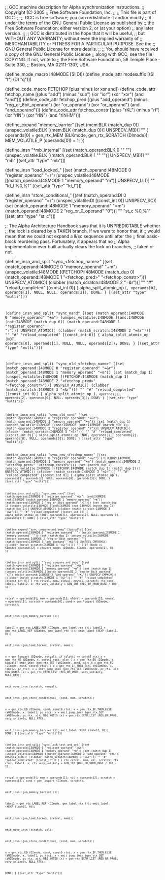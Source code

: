 ;; GCC machine description for Alpha synchronization instructions.
;; Copyright (C) 2005
;; Free Software Foundation, Inc.
;;
;; This file is part of GCC.
;;
;; GCC is free software; you can redistribute it and/or modify
;; it under the terms of the GNU General Public License as published by
;; the Free Software Foundation; either version 2, or (at your option)
;; any later version.
;;
;; GCC is distributed in the hope that it will be useful,
;; but WITHOUT ANY WARRANTY; without even the implied warranty of
;; MERCHANTABILITY or FITNESS FOR A PARTICULAR PURPOSE.  See the
;; GNU General Public License for more details.
;;
;; You should have received a copy of the GNU General Public License
;; along with GCC; see the file COPYING.  If not, write to
;; the Free Software Foundation, 59 Temple Place - Suite 330,
;; Boston, MA 02111-1307, USA.

(define_mode_macro I48MODE [SI DI])
(define_mode_attr modesuffix [(SI "l") (DI "q")])

(define_code_macro FETCHOP [plus minus ior xor and])
(define_code_attr fetchop_name
  [(plus "add") (minus "sub") (ior "ior") (xor "xor") (and "and")])
(define_code_attr fetchop_pred
  [(plus "add_operand") (minus "reg_or_8bit_operand")
   (ior "or_operand") (xor "or_operand") (and "and_operand")])
(define_code_attr fetchop_constr
  [(plus "rKL") (minus "rI") (ior "rIN") (xor "rIN") (and "riNHM")])


(define_expand "memory_barrier"
  [(set (mem:BLK (match_dup 0))
	(unspec_volatile:BLK [(mem:BLK (match_dup 0))] UNSPECV_MB))]
  ""
{
  operands[0] = gen_rtx_MEM (BLKmode, gen_rtx_SCRATCH (DImode));
  MEM_VOLATILE_P (operands[0]) = 1;
})

(define_insn "*mb_internal"
  [(set (match_operand:BLK 0 "" "")
	(unspec_volatile:BLK [(match_operand:BLK 1 "" "")] UNSPECV_MB))]
  ""
  "mb"
  [(set_attr "type" "mb")])

(define_insn "load_locked_<mode>"
  [(set (match_operand:I48MODE 0 "register_operand" "=r")
	(unspec_volatile:I48MODE
	  [(match_operand:I48MODE 1 "memory_operand" "m")]
	  UNSPECV_LL))]
  ""
  "ld<modesuffix>_l %0,%1"
  [(set_attr "type" "ld_l")])

(define_insn "store_conditional_<mode>"
  [(set (match_operand:DI 0 "register_operand" "=r")
        (unspec_volatile:DI [(const_int 0)] UNSPECV_SC))
   (set (match_operand:I48MODE 1 "memory_operand" "=m")
	(match_operand:I48MODE 2 "reg_or_0_operand" "0"))]
  ""
  "st<modesuffix>_c %0,%1"
  [(set_attr "type" "st_c")])

;; The Alpha Architecture Handbook says that it is UNPREDICTABLE whether
;; the lock is cleared by a TAKEN branch.  If we were to honor that, it
;; would mean that we could not expand a ll/sc sequence until after the
;; final basic-block reordering pass.  Fortunately, it appears that no
;; Alpha implementation ever built actually clears the lock on branches,
;; taken or not.

(define_insn_and_split "sync_<fetchop_name><mode>"
  [(set (match_operand:I48MODE 0 "memory_operand" "+m")
	(unspec_volatile:I48MODE
	  [(FETCHOP:I48MODE (match_dup 0)
	     (match_operand:I48MODE 1 "<fetchop_pred>" "<fetchop_constr>"))]
	  UNSPECV_ATOMIC))
   (clobber (match_scratch:I48MODE 2 "=&r"))]
  ""
  "#"
  "reload_completed"
  [(const_int 0)]
{
  alpha_split_atomic_op (<CODE>, operands[0], operands[1],
			 NULL, NULL, operands[2]);
  DONE;
}
  [(set_attr "type" "multi")])

(define_insn_and_split "sync_nand<mode>"
  [(set (match_operand:I48MODE 0 "memory_operand" "+m")
	(unspec_volatile:I48MODE
	  [(and:I48MODE (not:I48MODE (match_dup 0))
	     (match_operand:I48MODE 1 "register_operand" "r"))]
	  UNSPECV_ATOMIC))
   (clobber (match_scratch:I48MODE 2 "=&r"))]
  ""
  "#"
  "reload_completed"
  [(const_int 0)]
{
  alpha_split_atomic_op (NOT, operands[0], operands[1],
			 NULL, NULL, operands[2]);
  DONE;
}
  [(set_attr "type" "multi")])

(define_insn_and_split "sync_old_<fetchop_name><mode>"
  [(set (match_operand:I48MODE 0 "register_operand" "=&r")
	(match_operand:I48MODE 1 "memory_operand" "+m"))
   (set (match_dup 1)
	(unspec_volatile:I48MODE
	  [(FETCHOP:I48MODE (match_dup 1)
	     (match_operand:I48MODE 2 "<fetchop_pred>" "<fetchop_constr>"))]
	  UNSPECV_ATOMIC))
   (clobber (match_scratch:I48MODE 3 "=&r"))]
  ""
  "#"
  "reload_completed"
  [(const_int 0)]
{
  alpha_split_atomic_op (<CODE>, operands[1], operands[2],
			 operands[0], NULL, operands[3]);
  DONE;
}
  [(set_attr "type" "multi")])

(define_insn_and_split "sync_old_nand<mode>"
  [(set (match_operand:I48MODE 0 "register_operand" "=&r")
	(match_operand:I48MODE 1 "memory_operand" "+m"))
   (set (match_dup 1)
	(unspec_volatile:I48MODE
	  [(and:I48MODE (not:I48MODE (match_dup 1))
	     (match_operand:I48MODE 2 "register_operand" "r"))]
	  UNSPECV_ATOMIC))
   (clobber (match_scratch:I48MODE 3 "=&r"))]
  ""
  "#"
  "reload_completed"
  [(const_int 0)]
{
  alpha_split_atomic_op (NOT, operands[1], operands[2],
			 operands[0], NULL, operands[3]);
  DONE;
}
  [(set_attr "type" "multi")])

(define_insn_and_split "sync_new_<fetchop_name><mode>"
  [(set (match_operand:I48MODE 0 "register_operand" "=&r")
	(FETCHOP:I48MODE 
	  (match_operand:I48MODE 1 "memory_operand" "+m")
	  (match_operand:I48MODE 2 "<fetchop_pred>" "<fetchop_constr>")))
   (set (match_dup 1)
	(unspec_volatile:I48MODE
	  [(FETCHOP:I48MODE (match_dup 1) (match_dup 2))]
	  UNSPECV_ATOMIC))
   (clobber (match_scratch:I48MODE 3 "=&r"))]
  ""
  "#"
  "reload_completed"
  [(const_int 0)]
{
  alpha_split_atomic_op (<CODE>, operands[1], operands[2],
			 NULL, operands[0], operands[3]);
  DONE;
}
  [(set_attr "type" "multi")])

(define_insn_and_split "sync_new_nand<mode>"
  [(set (match_operand:I48MODE 0 "register_operand" "=&r")
	(and:I48MODE 
	  (not:I48MODE (match_operand:I48MODE 1 "memory_operand" "+m"))
	  (match_operand:I48MODE 2 "reg_or_8bit_operand" "rI")))
   (set (match_dup 1)
	(unspec_volatile:I48MODE
	  [(and:I48MODE (not:I48MODE (match_dup 1)) (match_dup 2))]
	  UNSPECV_ATOMIC))
   (clobber (match_scratch:I48MODE 3 "=&r"))]
  ""
  "#"
  "reload_completed"
  [(const_int 0)]
{
  alpha_split_atomic_op (NOT, operands[1], operands[2],
			 NULL, operands[0], operands[3]);
  DONE;
}
  [(set_attr "type" "multi")])

(define_expand "sync_compare_and_swap<mode>"
  [(parallel
     [(set (match_operand:I48MODE 0 "register_operand" "")
	   (match_operand:I48MODE 1 "memory_operand" ""))
      (set (match_dup 1)
	   (unspec_volatile:I48MODE
	     [(match_operand:I48MODE 2 "reg_or_8bit_operand" "")
	      (match_operand:I48MODE 3 "add_operand" "rKL")]
	     UNSPECV_CMPXCHG))
      (clobber (match_scratch:I48MODE 4 "=&r"))])]
  ""
{
  if (<MODE>mode == SImode)
    operands[2] = convert_modes (DImode, SImode, operands[2], 0);
})

(define_insn_and_split "*sync_compare_and_swap<mode>"
  [(set (match_operand:I48MODE 0 "register_operand" "=&r")
	(match_operand:I48MODE 1 "memory_operand" "+m"))
   (set (match_dup 1)
	(unspec_volatile:I48MODE
	  [(match_operand:DI 2 "reg_or_8bit_operand" "rI")
	   (match_operand:I48MODE 3 "add_operand" "rKL")]
	  UNSPECV_CMPXCHG))
   (clobber (match_scratch:I48MODE 4 "=&r"))]
  ""
  "#"
  "reload_completed"
  [(const_int 0)]
{
  rtx retval, mem, oldval, newval, scratch;
  rtx cond, label1, label2, x;
  rtx very_unlikely = GEN_INT (REG_BR_PROB_BASE / 100 - 1);

  retval = operands[0];
  mem = operands[1];
  oldval = operands[2];
  newval = operands[3];
  scratch = operands[4];
  cond = gen_lowpart (DImode, scratch);

  emit_insn (gen_memory_barrier ());

  label1 = gen_rtx_LABEL_REF (DImode, gen_label_rtx ());
  label2 = gen_rtx_LABEL_REF (DImode, gen_label_rtx ());
  emit_label (XEXP (label1, 0));

  emit_insn (gen_load_locked_<mode> (retval, mem));

  x = gen_lowpart (DImode, retval);
  if (oldval == const0_rtx)
    x = gen_rtx_NE (DImode, x, const0_rtx);
  else
    {
      x = gen_rtx_EQ (DImode, x, oldval);
      emit_insn (gen_rtx_SET (VOIDmode, cond, x));
      x = gen_rtx_EQ (DImode, cond, const0_rtx);
    }
  x = gen_rtx_IF_THEN_ELSE (VOIDmode, x, label2, pc_rtx);
  x = emit_jump_insn (gen_rtx_SET (VOIDmode, pc_rtx, x));
  REG_NOTES (x) = gen_rtx_EXPR_LIST (REG_BR_PROB, very_unlikely, NULL_RTX);
    
  emit_move_insn (scratch, newval);

  emit_insn (gen_store_conditional_<mode> (cond, mem, scratch));

  x = gen_rtx_EQ (DImode, cond, const0_rtx);
  x = gen_rtx_IF_THEN_ELSE (VOIDmode, x, label1, pc_rtx);
  x = emit_jump_insn (gen_rtx_SET (VOIDmode, pc_rtx, x));
  REG_NOTES (x) = gen_rtx_EXPR_LIST (REG_BR_PROB, very_unlikely, NULL_RTX);

  emit_insn (gen_memory_barrier ());
  emit_label (XEXP (label2, 0));
  DONE;
}
  [(set_attr "type" "multi")])

(define_insn_and_split "sync_lock_test_and_set<mode>"
  [(set (match_operand:I48MODE 0 "register_operand" "=&r")
	(match_operand:I48MODE 1 "memory_operand" "+m"))
   (set (match_dup 1)
	(unspec_volatile:I48MODE
	  [(match_operand:I48MODE 2 "add_operand" "rKL")]
	  UNSPECV_XCHG))
   (clobber (match_scratch:I48MODE 3 "=&r"))]
  ""
  "#"
  "reload_completed"
  [(const_int 0)]
{
  rtx retval, mem, val, scratch;
  rtx cond, label1, x;
  rtx very_unlikely = GEN_INT (REG_BR_PROB_BASE / 100 - 1);

  retval = operands[0];
  mem = operands[1];
  val = operands[2];
  scratch = operands[3];
  cond = gen_lowpart (DImode, scratch);

  emit_insn (gen_memory_barrier ());

  label1 = gen_rtx_LABEL_REF (DImode, gen_label_rtx ());
  emit_label (XEXP (label1, 0));

  emit_insn (gen_load_locked_<mode> (retval, mem));

  emit_move_insn (scratch, val);
  
  emit_insn (gen_store_conditional_<mode> (cond, mem, scratch));

  x = gen_rtx_EQ (DImode, cond, const0_rtx);
  x = gen_rtx_IF_THEN_ELSE (VOIDmode, x, label1, pc_rtx);
  x = emit_jump_insn (gen_rtx_SET (VOIDmode, pc_rtx, x));
  REG_NOTES (x) = gen_rtx_EXPR_LIST (REG_BR_PROB, very_unlikely, NULL_RTX);

  DONE;
}
  [(set_attr "type" "multi")])
